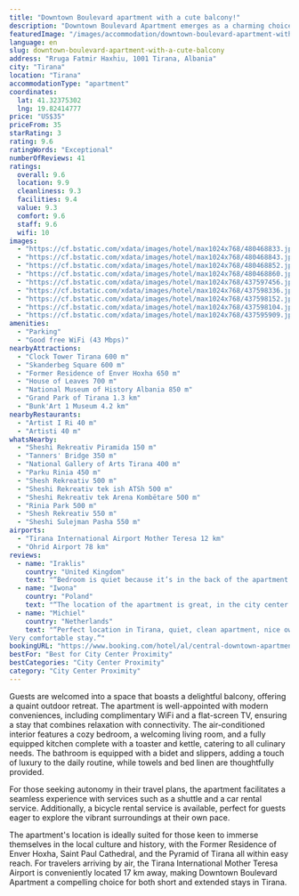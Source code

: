 ```yaml
---
title: "Downtown Boulevard apartment with a cute balcony!"
description: "Downtown Boulevard Apartment emerges as a charming choice for travelers seeking a blend of comfort and convenience in the heart of Tirana."
featuredImage: "/images/accommodation/downtown-boulevard-apartment-with-a-cute-balcony-480468833.jpg"
language: en
slug: downtown-boulevard-apartment-with-a-cute-balcony
address: "Rruga Fatmir Haxhiu, 1001 Tirana, Albania"
city: "Tirana"
location: "Tirana"
accommodationType: "apartment"
coordinates:
  lat: 41.32375302
  lng: 19.82414777
price: "US$35"
priceFrom: 35
starRating: 3
rating: 9.6
ratingWords: "Exceptional"
numberOfReviews: 41
ratings:
  overall: 9.6
  location: 9.9
  cleanliness: 9.3
  facilities: 9.4
  value: 9.3
  comfort: 9.6
  staff: 9.6
  wifi: 10
images:
  - "https://cf.bstatic.com/xdata/images/hotel/max1024x768/480468833.jpg?k=0e05db2f27caba5505c8bff17f7cc8ec7174cf85eb1e12a86184b3da86af6243&o=&hp=1"
  - "https://cf.bstatic.com/xdata/images/hotel/max1024x768/480468843.jpg?k=b8017434bd3b3b81f319074ad358438c8ea0a88f825cee59ef90edaefecacb0d&o=&hp=1"
  - "https://cf.bstatic.com/xdata/images/hotel/max1024x768/480468852.jpg?k=7250aff1314f789699612de980ae45a380ae8492e162236001df491d619a128f&o=&hp=1"
  - "https://cf.bstatic.com/xdata/images/hotel/max1024x768/480468860.jpg?k=59b79b43a603e24ef211d1c29acebbc4224a26fe1d410470dfc997ed5bbdb52b&o=&hp=1"
  - "https://cf.bstatic.com/xdata/images/hotel/max1024x768/437597456.jpg?k=3f12a3d5ca704e60e24cf07623a8bdbd84b8743bb1e77f876bc1b90dbdc1825d&o=&hp=1"
  - "https://cf.bstatic.com/xdata/images/hotel/max1024x768/437598336.jpg?k=43bcf5719becc3a03dab8a9b7fd84c2437085faad1061c908eadb69236bedb35&o=&hp=1"
  - "https://cf.bstatic.com/xdata/images/hotel/max1024x768/437598152.jpg?k=46c958493695584ccc45388fb814de0b28d4d3be819d08f321144fcd18da3841&o=&hp=1"
  - "https://cf.bstatic.com/xdata/images/hotel/max1024x768/437598104.jpg?k=37a56c9d941a7620685d8ab25390f6dfa7f1bc5d5d1a0aa798a4439ff6019e85&o=&hp=1"
  - "https://cf.bstatic.com/xdata/images/hotel/max1024x768/437595909.jpg?k=62b9911566d7a5d0302a265fefdf5f6cbcf35c46744e359ed42076457132e92c&o=&hp=1"
amenities:
  - "Parking"
  - "Good free WiFi (43 Mbps)"
nearbyAttractions:
  - "Clock Tower Tirana 600 m"
  - "Skanderbeg Square 600 m"
  - "Former Residence of Enver Hoxha 650 m"
  - "House of Leaves 700 m"
  - "National Museum of History Albania 850 m"
  - "Grand Park of Tirana 1.3 km"
  - "Bunk'Art 1 Museum 4.2 km"
nearbyRestaurants:
  - "Artist I Ri 40 m"
  - "Artisti 40 m"
whatsNearby:
  - "Sheshi Rekreativ Piramida 150 m"
  - "Tanners' Bridge 350 m"
  - "National Gallery of Arts Tirana 400 m"
  - "Parku Rinia 450 m"
  - "Shesh Rekreativ 500 m"
  - "Sheshi Rekreativ tek ish ATSh 500 m"
  - "Sheshi Rekreativ tek Arena Kombëtare 500 m"
  - "Rinia Park 500 m"
  - "Shesh Rekreativ 550 m"
  - "Sheshi Sulejman Pasha 550 m"
airports:
  - "Tirana International Airport Mother Teresa 12 km"
  - "Ohrid Airport 78 km"
reviews:
  - name: "Iraklis"
    country: "United Kingdom"
    text: "“Bedroom is quiet because it’s in the back of the apartment. I like the balcony facing the front. Easy to check in and out. Would definitely go again.”"
  - name: "Iwona"
    country: "Poland"
    text: "“The location of the apartment is great, in the city center. The owner was very communicative and helpful. Everything was great.”"
  - name: "Michiel"
    country: "Netherlands"
    text: "“Perfect location in Tirana, quiet, clean apartment, nice owner.
Very comfortable stay.”"
bookingURL: "https://www.booking.com/hotel/al/central-downtown-apartment-with-a-nice-balcony-tirane.en-gb.html?aid=8035640"
bestFor: "Best for City Center Proximity"
bestCategories: "City Center Proximity"
category: "City Center Proximity"
---
```


Guests are welcomed into a space that boasts a delightful balcony, offering a quaint outdoor retreat. The apartment is well-appointed with modern conveniences, including complimentary WiFi and a flat-screen TV, ensuring a stay that combines relaxation with connectivity. The air-conditioned interior features a cozy bedroom, a welcoming living room, and a fully equipped kitchen complete with a toaster and kettle, catering to all culinary needs. The bathroom is equipped with a bidet and slippers, adding a touch of luxury to the daily routine, while towels and bed linen are thoughtfully provided.

For those seeking autonomy in their travel plans, the apartment facilitates a seamless experience with services such as a shuttle and a car rental service. Additionally, a bicycle rental service is available, perfect for guests eager to explore the vibrant surroundings at their own pace.

The apartment's location is ideally suited for those keen to immerse themselves in the local culture and history, with the Former Residence of Enver Hoxha, Saint Paul Cathedral, and the Pyramid of Tirana all within easy reach. For travelers arriving by air, the Tirana International Mother Teresa Airport is conveniently located 17 km away, making Downtown Boulevard Apartment a compelling choice for both short and extended stays in Tirana.